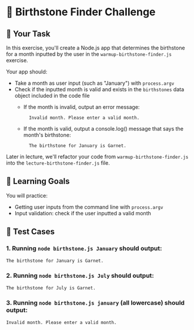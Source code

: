# 💎 Birthstone Finder Challenge

## 📌 Your Task

In this exercise, you'll create a Node.js app that determines the birthstone for a month inputted by the user in the `warmup-birthstone-finder.js` exercise.

Your app should:

- Take a month as user input (such as "January") with `process.argv`
- Check if the inputted month is valid and exists in the `birthstones` data object included in the code file
    - If the month is invalid, output an error message: 

            Invalid month. Please enter a valid month.

    - If the month is valid, output a console.log() message that says the month's birthstone:

            The birthstone for January is Garnet.

Later in lecture, we'll refactor your code from `warmup-birthstone-finder.js` into the `lecture-birthstone-finder.js` file. 

## 🧠 Learning Goals 

You will practice: 

* Getting user inputs from the command line with `process.argv`
* Input validation: check if the user inputted a valid month

## 📖 Test Cases

### 1. Running `node birthstone.js January` should output:

```bash
The birthstone for January is Garnet.
```

### 2. Running `node birthstone.js July` should output:

```bash
The birthstone for July is Garnet.
```

### 3. Running `node birthstone.js january` (all lowercase) should output:

```bash
Invalid month. Please enter a valid month.
```
